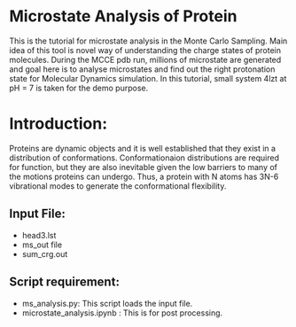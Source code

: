 # Microstate Analysis of Protein
This is the tutorial for microstate analysis in the Monte Carlo Sampling. Main idea of this tool is novel way of understanding the charge states of protein molecules. During the MCCE pdb run,  millions of microstate are generated and goal here is to analyse microstates and find out the right protonation state for Molecular Dynamics simulation. In this tutorial, small system 4lzt at pH = 7 is taken for the demo purpose. 

# Introduction:
Proteins are dynamic objects and it is well established that they exist in a distribution of conformations.  Conformationaion distributions are required for function, but they are also inevitable given the low barriers to many of the motions proteins can undergo. Thus, a protein with N atoms has 3N-6 vibrational modes to generate the conformational flexibility. 



## Input File:
- head3.lst 
- ms_out file
- sum_crg.out

## Script requirement:
  - ms_analysis.py: This script loads the input file.
  - microstate_analysis.ipynb : This is for post processing.
  
  
 
